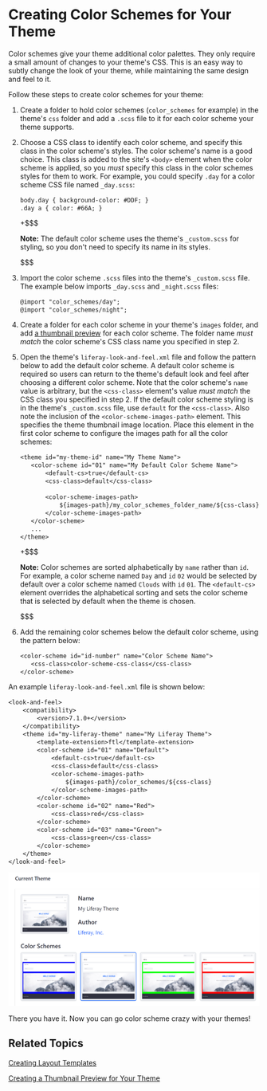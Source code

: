 # Creating Color Schemes for Your Theme [](id=creating-color-schemes-for-your-theme)

Color schemes give your theme additional color palettes. They only require
a small amount of changes to your theme's CSS. This is an easy way to subtly
change the look of your theme, while maintaining the same design and feel to it.

Follow these steps to create color schemes for your theme:

1.  Create a folder to hold color schemes (`color_schemes` for example) in the 
    theme's `css` folder and add a `.scss` file to it for each color scheme your 
    theme supports. 
 
2.  Choose a CSS class to identify each color scheme, and specify this class in 
    the color scheme's styles. The color scheme's name is a good choice. This 
    class is added to the site's `<body>` element when the color scheme is 
    applied, so you *must* specify this class in the color schemes styles for 
    them to work. For example, you could specify `.day` for a color scheme CSS 
    file named `_day.scss`: 

        body.day { background-color: #DDF; }
        .day a { color: #66A; }

    +$$$
 
    **Note:** The default color scheme uses the theme's `_custom.scss` for
    styling, so you don't need to specify its name in its styles.
 
    $$$

3.  Import the color scheme `.scss` files into the theme's `_custom.scss` file. 
    The example below imports `_day.scss` and `_night.scss` files:

        @import "color_schemes/day";
        @import "color_schemes/night";

4.  Create a folder for each color scheme in your theme's `images` folder, and 
    add 
    [a thumbnail preview](/develop/tutorials/-/knowledge_base/7-1/creating-a-thumbnail-preview-for-your-theme) 
    for each color scheme. The folder name *must match* the color scheme's CSS 
    class name you specified in step 2.

5.  Open the theme's `liferay-look-and-feel.xml` file and follow the pattern 
    below to add the default color scheme. A default color scheme is required so 
    users can return to the theme's default look and feel after choosing a 
    different color scheme. Note that the color scheme's `name` value is 
    arbitrary, but the `<css-class>` element's value *must match* the CSS 
    class you specified in step 2. If the default color scheme styling is in the 
    theme's `_custom.scss` file, use `default` for the `<css-class>`. Also note 
    the inclusion of the `<color-scheme-images-path>` element. This specifies 
    the theme thumbnail image location. Place this element in the first color 
    scheme to configure the images path for all the color schemes:

        <theme id="my-theme-id" name="My Theme Name">
           <color-scheme id="01" name="My Default Color Scheme Name">
               <default-cs>true</default-cs>
               <css-class>default</css-class>
               
               <color-scheme-images-path>
                   ${images-path}/my_color_schemes_folder_name/${css-class}
               </color-scheme-images-path>
           </color-scheme>
           ...
        </theme>
 
    +$$$
 
    **Note:** Color schemes are sorted alphabetically by `name` rather than `id`. 
    For example, a color scheme named `Day` and `id` `02` would be selected by 
    default over a color scheme named `Clouds` with `id` `01`. The `<default-cs>` 
    element overrides the alphabetical sorting and sets the color scheme that is 
    selected by default when the theme is chosen. 
 
    $$$ 
 
6.  Add the remaining color schemes below the default color scheme, using the 
    pattern below:
 
        <color-scheme id="id-number" name="Color Scheme Name">
           <css-class>color-scheme-css-class</css-class>
        </color-scheme>

An example `liferay-look-and-feel.xml` file is shown below:

    <look-and-feel>
    	<compatibility>
    		<version>7.1.0+</version>
    	</compatibility>
    	<theme id="my-liferay-theme" name="My Liferay Theme">
    		<template-extension>ftl</template-extension>
    		<color-scheme id="01" name="Default">
    			<default-cs>true</default-cs>
    			<css-class>default</css-class>
    			<color-scheme-images-path>
    				${images-path}/color_schemes/${css-class}
    			</color-scheme-images-path>
    		</color-scheme>
    		<color-scheme id="02" name="Red">
    			<css-class>red</css-class>
    		</color-scheme>
    		<color-scheme id="03" name="Green">
    			<css-class>green</css-class>
    		</color-scheme>
    	</theme>
    </look-and-feel>

![Figure 1: Color schemes give administrators some choices for your theme's look.](../../../../images/theme-dev-color-schemes.png)

There you have it. Now you can go color scheme crazy with your themes!

## Related Topics [](id=related-topics)

[Creating Layout Templates](/develop/tutorials/-/knowledge_base/7-1/creating-layout-templates-with-the-themes-generator)

[Creating a Thumbnail Preview for Your Theme](/develop/tutorials/-/knowledge_base/7-1/creating-a-thumbnail-preview-for-your-theme)
